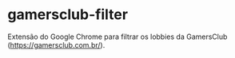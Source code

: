 # gamersclub-filter

Extensão do Google Chrome para filtrar os lobbies da GamersClub (https://gamersclub.com.br/).
